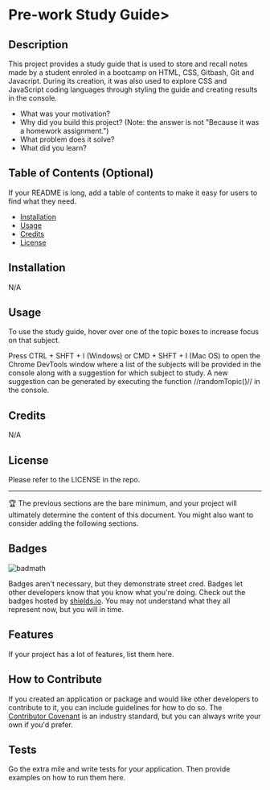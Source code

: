 # Pre-work Study Guide>

## Description

This project provides a study guide that is used to store and recall notes made by a student enroled in a bootcamp on HTML, CSS, Gitbash, Git and Javacript. During its creation, it was also used to explore CSS and JavaScript coding languages through styling the guide and creating results in the console. 


- What was your motivation?
- Why did you build this project? (Note: the answer is not "Because it was a homework assignment.")
- What problem does it solve?
- What did you learn?

## Table of Contents (Optional)

If your README is long, add a table of contents to make it easy for users to find what they need.

- [Installation](#installation)
- [Usage](#usage)
- [Credits](#credits)
- [License](#license)

## Installation

N/A 

## Usage

To use the study guide, hover over one of the topic boxes to increase focus on that subject. 

Press CTRL + SHFT + I (Windows) or CMD + SHFT + I (Mac OS) to open the Chrome DevTools window where a list of the subjects will be provided in the console along with a suggestion for which subject to study. A new suggestion can be generated by executing the function //randomTopic()// in the console. 


## Credits

N/A 

## License

Please refer to the LICENSE in the repo. 

---

🏆 The previous sections are the bare minimum, and your project will ultimately determine the content of this document. You might also want to consider adding the following sections.

## Badges

![badmath](https://img.shields.io/github/languages/top/nielsenjared/badmath)

Badges aren't necessary, but they demonstrate street cred. Badges let other developers know that you know what you're doing. Check out the badges hosted by [shields.io](https://shields.io/). You may not understand what they all represent now, but you will in time.

## Features

If your project has a lot of features, list them here.

## How to Contribute

If you created an application or package and would like other developers to contribute to it, you can include guidelines for how to do so. The [Contributor Covenant](https://www.contributor-covenant.org/) is an industry standard, but you can always write your own if you'd prefer.

## Tests

Go the extra mile and write tests for your application. Then provide examples on how to run them here.



































